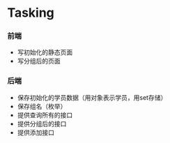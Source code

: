 # Tasking

### 前端

- 写初始化的静态页面
- 写分组后的页面

### 后端

- 保存初始化的学员数据（用对象表示学员，用set存储）
- 保存组名（枚举）
- 提供查询所有的接口
- 提供分组后的接口
- 提供添加接口